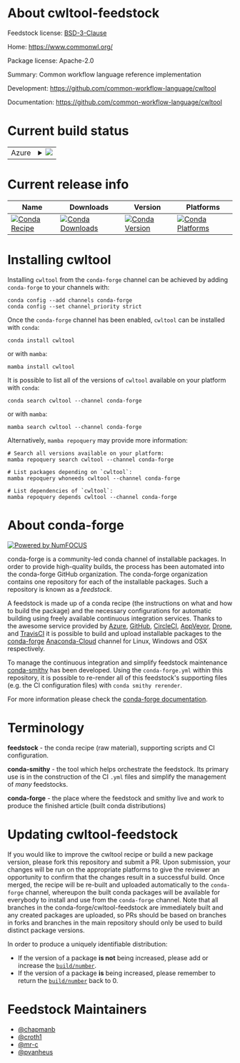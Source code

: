 About cwltool-feedstock
=======================

Feedstock license: [BSD-3-Clause](https://github.com/conda-forge/cwltool-feedstock/blob/main/LICENSE.txt)

Home: https://www.commonwl.org/

Package license: Apache-2.0

Summary: Common workflow language reference implementation

Development: https://github.com/common-workflow-language/cwltool

Documentation: https://github.com/common-workflow-language/cwltool

Current build status
====================


<table>
    
  <tr>
    <td>Azure</td>
    <td>
      <details>
        <summary>
          <a href="https://dev.azure.com/conda-forge/feedstock-builds/_build/latest?definitionId=2302&branchName=main">
            <img src="https://dev.azure.com/conda-forge/feedstock-builds/_apis/build/status/cwltool-feedstock?branchName=main">
          </a>
        </summary>
        <table>
          <thead><tr><th>Variant</th><th>Status</th></tr></thead>
          <tbody><tr>
              <td>linux_64_nodejs14python3.10.____cpython</td>
              <td>
                <a href="https://dev.azure.com/conda-forge/feedstock-builds/_build/latest?definitionId=2302&branchName=main">
                  <img src="https://dev.azure.com/conda-forge/feedstock-builds/_apis/build/status/cwltool-feedstock?branchName=main&jobName=linux&configuration=linux%20linux_64_nodejs14python3.10.____cpython" alt="variant">
                </a>
              </td>
            </tr><tr>
              <td>linux_64_nodejs14python3.11.____cpython</td>
              <td>
                <a href="https://dev.azure.com/conda-forge/feedstock-builds/_build/latest?definitionId=2302&branchName=main">
                  <img src="https://dev.azure.com/conda-forge/feedstock-builds/_apis/build/status/cwltool-feedstock?branchName=main&jobName=linux&configuration=linux%20linux_64_nodejs14python3.11.____cpython" alt="variant">
                </a>
              </td>
            </tr><tr>
              <td>linux_64_nodejs14python3.8.____cpython</td>
              <td>
                <a href="https://dev.azure.com/conda-forge/feedstock-builds/_build/latest?definitionId=2302&branchName=main">
                  <img src="https://dev.azure.com/conda-forge/feedstock-builds/_apis/build/status/cwltool-feedstock?branchName=main&jobName=linux&configuration=linux%20linux_64_nodejs14python3.8.____cpython" alt="variant">
                </a>
              </td>
            </tr><tr>
              <td>linux_64_nodejs14python3.9.____cpython</td>
              <td>
                <a href="https://dev.azure.com/conda-forge/feedstock-builds/_build/latest?definitionId=2302&branchName=main">
                  <img src="https://dev.azure.com/conda-forge/feedstock-builds/_apis/build/status/cwltool-feedstock?branchName=main&jobName=linux&configuration=linux%20linux_64_nodejs14python3.9.____cpython" alt="variant">
                </a>
              </td>
            </tr><tr>
              <td>linux_64_nodejs16python3.10.____cpython</td>
              <td>
                <a href="https://dev.azure.com/conda-forge/feedstock-builds/_build/latest?definitionId=2302&branchName=main">
                  <img src="https://dev.azure.com/conda-forge/feedstock-builds/_apis/build/status/cwltool-feedstock?branchName=main&jobName=linux&configuration=linux%20linux_64_nodejs16python3.10.____cpython" alt="variant">
                </a>
              </td>
            </tr><tr>
              <td>linux_64_nodejs16python3.11.____cpython</td>
              <td>
                <a href="https://dev.azure.com/conda-forge/feedstock-builds/_build/latest?definitionId=2302&branchName=main">
                  <img src="https://dev.azure.com/conda-forge/feedstock-builds/_apis/build/status/cwltool-feedstock?branchName=main&jobName=linux&configuration=linux%20linux_64_nodejs16python3.11.____cpython" alt="variant">
                </a>
              </td>
            </tr><tr>
              <td>linux_64_nodejs16python3.8.____cpython</td>
              <td>
                <a href="https://dev.azure.com/conda-forge/feedstock-builds/_build/latest?definitionId=2302&branchName=main">
                  <img src="https://dev.azure.com/conda-forge/feedstock-builds/_apis/build/status/cwltool-feedstock?branchName=main&jobName=linux&configuration=linux%20linux_64_nodejs16python3.8.____cpython" alt="variant">
                </a>
              </td>
            </tr><tr>
              <td>linux_64_nodejs16python3.9.____cpython</td>
              <td>
                <a href="https://dev.azure.com/conda-forge/feedstock-builds/_build/latest?definitionId=2302&branchName=main">
                  <img src="https://dev.azure.com/conda-forge/feedstock-builds/_apis/build/status/cwltool-feedstock?branchName=main&jobName=linux&configuration=linux%20linux_64_nodejs16python3.9.____cpython" alt="variant">
                </a>
              </td>
            </tr><tr>
              <td>linux_64_nodejs18python3.10.____cpython</td>
              <td>
                <a href="https://dev.azure.com/conda-forge/feedstock-builds/_build/latest?definitionId=2302&branchName=main">
                  <img src="https://dev.azure.com/conda-forge/feedstock-builds/_apis/build/status/cwltool-feedstock?branchName=main&jobName=linux&configuration=linux%20linux_64_nodejs18python3.10.____cpython" alt="variant">
                </a>
              </td>
            </tr><tr>
              <td>linux_64_nodejs18python3.11.____cpython</td>
              <td>
                <a href="https://dev.azure.com/conda-forge/feedstock-builds/_build/latest?definitionId=2302&branchName=main">
                  <img src="https://dev.azure.com/conda-forge/feedstock-builds/_apis/build/status/cwltool-feedstock?branchName=main&jobName=linux&configuration=linux%20linux_64_nodejs18python3.11.____cpython" alt="variant">
                </a>
              </td>
            </tr><tr>
              <td>linux_64_nodejs18python3.8.____cpython</td>
              <td>
                <a href="https://dev.azure.com/conda-forge/feedstock-builds/_build/latest?definitionId=2302&branchName=main">
                  <img src="https://dev.azure.com/conda-forge/feedstock-builds/_apis/build/status/cwltool-feedstock?branchName=main&jobName=linux&configuration=linux%20linux_64_nodejs18python3.8.____cpython" alt="variant">
                </a>
              </td>
            </tr><tr>
              <td>linux_64_nodejs18python3.9.____cpython</td>
              <td>
                <a href="https://dev.azure.com/conda-forge/feedstock-builds/_build/latest?definitionId=2302&branchName=main">
                  <img src="https://dev.azure.com/conda-forge/feedstock-builds/_apis/build/status/cwltool-feedstock?branchName=main&jobName=linux&configuration=linux%20linux_64_nodejs18python3.9.____cpython" alt="variant">
                </a>
              </td>
            </tr><tr>
              <td>linux_aarch64_nodejs14python3.10.____cpython</td>
              <td>
                <a href="https://dev.azure.com/conda-forge/feedstock-builds/_build/latest?definitionId=2302&branchName=main">
                  <img src="https://dev.azure.com/conda-forge/feedstock-builds/_apis/build/status/cwltool-feedstock?branchName=main&jobName=linux&configuration=linux%20linux_aarch64_nodejs14python3.10.____cpython" alt="variant">
                </a>
              </td>
            </tr><tr>
              <td>linux_aarch64_nodejs14python3.11.____cpython</td>
              <td>
                <a href="https://dev.azure.com/conda-forge/feedstock-builds/_build/latest?definitionId=2302&branchName=main">
                  <img src="https://dev.azure.com/conda-forge/feedstock-builds/_apis/build/status/cwltool-feedstock?branchName=main&jobName=linux&configuration=linux%20linux_aarch64_nodejs14python3.11.____cpython" alt="variant">
                </a>
              </td>
            </tr><tr>
              <td>linux_aarch64_nodejs14python3.8.____cpython</td>
              <td>
                <a href="https://dev.azure.com/conda-forge/feedstock-builds/_build/latest?definitionId=2302&branchName=main">
                  <img src="https://dev.azure.com/conda-forge/feedstock-builds/_apis/build/status/cwltool-feedstock?branchName=main&jobName=linux&configuration=linux%20linux_aarch64_nodejs14python3.8.____cpython" alt="variant">
                </a>
              </td>
            </tr><tr>
              <td>linux_aarch64_nodejs14python3.9.____cpython</td>
              <td>
                <a href="https://dev.azure.com/conda-forge/feedstock-builds/_build/latest?definitionId=2302&branchName=main">
                  <img src="https://dev.azure.com/conda-forge/feedstock-builds/_apis/build/status/cwltool-feedstock?branchName=main&jobName=linux&configuration=linux%20linux_aarch64_nodejs14python3.9.____cpython" alt="variant">
                </a>
              </td>
            </tr><tr>
              <td>linux_aarch64_nodejs16python3.10.____cpython</td>
              <td>
                <a href="https://dev.azure.com/conda-forge/feedstock-builds/_build/latest?definitionId=2302&branchName=main">
                  <img src="https://dev.azure.com/conda-forge/feedstock-builds/_apis/build/status/cwltool-feedstock?branchName=main&jobName=linux&configuration=linux%20linux_aarch64_nodejs16python3.10.____cpython" alt="variant">
                </a>
              </td>
            </tr><tr>
              <td>linux_aarch64_nodejs16python3.11.____cpython</td>
              <td>
                <a href="https://dev.azure.com/conda-forge/feedstock-builds/_build/latest?definitionId=2302&branchName=main">
                  <img src="https://dev.azure.com/conda-forge/feedstock-builds/_apis/build/status/cwltool-feedstock?branchName=main&jobName=linux&configuration=linux%20linux_aarch64_nodejs16python3.11.____cpython" alt="variant">
                </a>
              </td>
            </tr><tr>
              <td>linux_aarch64_nodejs16python3.8.____cpython</td>
              <td>
                <a href="https://dev.azure.com/conda-forge/feedstock-builds/_build/latest?definitionId=2302&branchName=main">
                  <img src="https://dev.azure.com/conda-forge/feedstock-builds/_apis/build/status/cwltool-feedstock?branchName=main&jobName=linux&configuration=linux%20linux_aarch64_nodejs16python3.8.____cpython" alt="variant">
                </a>
              </td>
            </tr><tr>
              <td>linux_aarch64_nodejs16python3.9.____cpython</td>
              <td>
                <a href="https://dev.azure.com/conda-forge/feedstock-builds/_build/latest?definitionId=2302&branchName=main">
                  <img src="https://dev.azure.com/conda-forge/feedstock-builds/_apis/build/status/cwltool-feedstock?branchName=main&jobName=linux&configuration=linux%20linux_aarch64_nodejs16python3.9.____cpython" alt="variant">
                </a>
              </td>
            </tr><tr>
              <td>linux_aarch64_nodejs18python3.10.____cpython</td>
              <td>
                <a href="https://dev.azure.com/conda-forge/feedstock-builds/_build/latest?definitionId=2302&branchName=main">
                  <img src="https://dev.azure.com/conda-forge/feedstock-builds/_apis/build/status/cwltool-feedstock?branchName=main&jobName=linux&configuration=linux%20linux_aarch64_nodejs18python3.10.____cpython" alt="variant">
                </a>
              </td>
            </tr><tr>
              <td>linux_aarch64_nodejs18python3.11.____cpython</td>
              <td>
                <a href="https://dev.azure.com/conda-forge/feedstock-builds/_build/latest?definitionId=2302&branchName=main">
                  <img src="https://dev.azure.com/conda-forge/feedstock-builds/_apis/build/status/cwltool-feedstock?branchName=main&jobName=linux&configuration=linux%20linux_aarch64_nodejs18python3.11.____cpython" alt="variant">
                </a>
              </td>
            </tr><tr>
              <td>linux_aarch64_nodejs18python3.8.____cpython</td>
              <td>
                <a href="https://dev.azure.com/conda-forge/feedstock-builds/_build/latest?definitionId=2302&branchName=main">
                  <img src="https://dev.azure.com/conda-forge/feedstock-builds/_apis/build/status/cwltool-feedstock?branchName=main&jobName=linux&configuration=linux%20linux_aarch64_nodejs18python3.8.____cpython" alt="variant">
                </a>
              </td>
            </tr><tr>
              <td>linux_aarch64_nodejs18python3.9.____cpython</td>
              <td>
                <a href="https://dev.azure.com/conda-forge/feedstock-builds/_build/latest?definitionId=2302&branchName=main">
                  <img src="https://dev.azure.com/conda-forge/feedstock-builds/_apis/build/status/cwltool-feedstock?branchName=main&jobName=linux&configuration=linux%20linux_aarch64_nodejs18python3.9.____cpython" alt="variant">
                </a>
              </td>
            </tr><tr>
              <td>osx_64_nodejs14python3.10.____cpython</td>
              <td>
                <a href="https://dev.azure.com/conda-forge/feedstock-builds/_build/latest?definitionId=2302&branchName=main">
                  <img src="https://dev.azure.com/conda-forge/feedstock-builds/_apis/build/status/cwltool-feedstock?branchName=main&jobName=osx&configuration=osx%20osx_64_nodejs14python3.10.____cpython" alt="variant">
                </a>
              </td>
            </tr><tr>
              <td>osx_64_nodejs14python3.11.____cpython</td>
              <td>
                <a href="https://dev.azure.com/conda-forge/feedstock-builds/_build/latest?definitionId=2302&branchName=main">
                  <img src="https://dev.azure.com/conda-forge/feedstock-builds/_apis/build/status/cwltool-feedstock?branchName=main&jobName=osx&configuration=osx%20osx_64_nodejs14python3.11.____cpython" alt="variant">
                </a>
              </td>
            </tr><tr>
              <td>osx_64_nodejs14python3.8.____cpython</td>
              <td>
                <a href="https://dev.azure.com/conda-forge/feedstock-builds/_build/latest?definitionId=2302&branchName=main">
                  <img src="https://dev.azure.com/conda-forge/feedstock-builds/_apis/build/status/cwltool-feedstock?branchName=main&jobName=osx&configuration=osx%20osx_64_nodejs14python3.8.____cpython" alt="variant">
                </a>
              </td>
            </tr><tr>
              <td>osx_64_nodejs14python3.9.____cpython</td>
              <td>
                <a href="https://dev.azure.com/conda-forge/feedstock-builds/_build/latest?definitionId=2302&branchName=main">
                  <img src="https://dev.azure.com/conda-forge/feedstock-builds/_apis/build/status/cwltool-feedstock?branchName=main&jobName=osx&configuration=osx%20osx_64_nodejs14python3.9.____cpython" alt="variant">
                </a>
              </td>
            </tr><tr>
              <td>osx_64_nodejs16python3.10.____cpython</td>
              <td>
                <a href="https://dev.azure.com/conda-forge/feedstock-builds/_build/latest?definitionId=2302&branchName=main">
                  <img src="https://dev.azure.com/conda-forge/feedstock-builds/_apis/build/status/cwltool-feedstock?branchName=main&jobName=osx&configuration=osx%20osx_64_nodejs16python3.10.____cpython" alt="variant">
                </a>
              </td>
            </tr><tr>
              <td>osx_64_nodejs16python3.11.____cpython</td>
              <td>
                <a href="https://dev.azure.com/conda-forge/feedstock-builds/_build/latest?definitionId=2302&branchName=main">
                  <img src="https://dev.azure.com/conda-forge/feedstock-builds/_apis/build/status/cwltool-feedstock?branchName=main&jobName=osx&configuration=osx%20osx_64_nodejs16python3.11.____cpython" alt="variant">
                </a>
              </td>
            </tr><tr>
              <td>osx_64_nodejs16python3.8.____cpython</td>
              <td>
                <a href="https://dev.azure.com/conda-forge/feedstock-builds/_build/latest?definitionId=2302&branchName=main">
                  <img src="https://dev.azure.com/conda-forge/feedstock-builds/_apis/build/status/cwltool-feedstock?branchName=main&jobName=osx&configuration=osx%20osx_64_nodejs16python3.8.____cpython" alt="variant">
                </a>
              </td>
            </tr><tr>
              <td>osx_64_nodejs16python3.9.____cpython</td>
              <td>
                <a href="https://dev.azure.com/conda-forge/feedstock-builds/_build/latest?definitionId=2302&branchName=main">
                  <img src="https://dev.azure.com/conda-forge/feedstock-builds/_apis/build/status/cwltool-feedstock?branchName=main&jobName=osx&configuration=osx%20osx_64_nodejs16python3.9.____cpython" alt="variant">
                </a>
              </td>
            </tr><tr>
              <td>osx_64_nodejs18python3.10.____cpython</td>
              <td>
                <a href="https://dev.azure.com/conda-forge/feedstock-builds/_build/latest?definitionId=2302&branchName=main">
                  <img src="https://dev.azure.com/conda-forge/feedstock-builds/_apis/build/status/cwltool-feedstock?branchName=main&jobName=osx&configuration=osx%20osx_64_nodejs18python3.10.____cpython" alt="variant">
                </a>
              </td>
            </tr><tr>
              <td>osx_64_nodejs18python3.11.____cpython</td>
              <td>
                <a href="https://dev.azure.com/conda-forge/feedstock-builds/_build/latest?definitionId=2302&branchName=main">
                  <img src="https://dev.azure.com/conda-forge/feedstock-builds/_apis/build/status/cwltool-feedstock?branchName=main&jobName=osx&configuration=osx%20osx_64_nodejs18python3.11.____cpython" alt="variant">
                </a>
              </td>
            </tr><tr>
              <td>osx_64_nodejs18python3.8.____cpython</td>
              <td>
                <a href="https://dev.azure.com/conda-forge/feedstock-builds/_build/latest?definitionId=2302&branchName=main">
                  <img src="https://dev.azure.com/conda-forge/feedstock-builds/_apis/build/status/cwltool-feedstock?branchName=main&jobName=osx&configuration=osx%20osx_64_nodejs18python3.8.____cpython" alt="variant">
                </a>
              </td>
            </tr><tr>
              <td>osx_64_nodejs18python3.9.____cpython</td>
              <td>
                <a href="https://dev.azure.com/conda-forge/feedstock-builds/_build/latest?definitionId=2302&branchName=main">
                  <img src="https://dev.azure.com/conda-forge/feedstock-builds/_apis/build/status/cwltool-feedstock?branchName=main&jobName=osx&configuration=osx%20osx_64_nodejs18python3.9.____cpython" alt="variant">
                </a>
              </td>
            </tr><tr>
              <td>osx_arm64_nodejs16python3.10.____cpython</td>
              <td>
                <a href="https://dev.azure.com/conda-forge/feedstock-builds/_build/latest?definitionId=2302&branchName=main">
                  <img src="https://dev.azure.com/conda-forge/feedstock-builds/_apis/build/status/cwltool-feedstock?branchName=main&jobName=osx&configuration=osx%20osx_arm64_nodejs16python3.10.____cpython" alt="variant">
                </a>
              </td>
            </tr><tr>
              <td>osx_arm64_nodejs16python3.11.____cpython</td>
              <td>
                <a href="https://dev.azure.com/conda-forge/feedstock-builds/_build/latest?definitionId=2302&branchName=main">
                  <img src="https://dev.azure.com/conda-forge/feedstock-builds/_apis/build/status/cwltool-feedstock?branchName=main&jobName=osx&configuration=osx%20osx_arm64_nodejs16python3.11.____cpython" alt="variant">
                </a>
              </td>
            </tr><tr>
              <td>osx_arm64_nodejs16python3.8.____cpython</td>
              <td>
                <a href="https://dev.azure.com/conda-forge/feedstock-builds/_build/latest?definitionId=2302&branchName=main">
                  <img src="https://dev.azure.com/conda-forge/feedstock-builds/_apis/build/status/cwltool-feedstock?branchName=main&jobName=osx&configuration=osx%20osx_arm64_nodejs16python3.8.____cpython" alt="variant">
                </a>
              </td>
            </tr><tr>
              <td>osx_arm64_nodejs16python3.9.____cpython</td>
              <td>
                <a href="https://dev.azure.com/conda-forge/feedstock-builds/_build/latest?definitionId=2302&branchName=main">
                  <img src="https://dev.azure.com/conda-forge/feedstock-builds/_apis/build/status/cwltool-feedstock?branchName=main&jobName=osx&configuration=osx%20osx_arm64_nodejs16python3.9.____cpython" alt="variant">
                </a>
              </td>
            </tr><tr>
              <td>osx_arm64_nodejs18python3.10.____cpython</td>
              <td>
                <a href="https://dev.azure.com/conda-forge/feedstock-builds/_build/latest?definitionId=2302&branchName=main">
                  <img src="https://dev.azure.com/conda-forge/feedstock-builds/_apis/build/status/cwltool-feedstock?branchName=main&jobName=osx&configuration=osx%20osx_arm64_nodejs18python3.10.____cpython" alt="variant">
                </a>
              </td>
            </tr><tr>
              <td>osx_arm64_nodejs18python3.11.____cpython</td>
              <td>
                <a href="https://dev.azure.com/conda-forge/feedstock-builds/_build/latest?definitionId=2302&branchName=main">
                  <img src="https://dev.azure.com/conda-forge/feedstock-builds/_apis/build/status/cwltool-feedstock?branchName=main&jobName=osx&configuration=osx%20osx_arm64_nodejs18python3.11.____cpython" alt="variant">
                </a>
              </td>
            </tr><tr>
              <td>osx_arm64_nodejs18python3.8.____cpython</td>
              <td>
                <a href="https://dev.azure.com/conda-forge/feedstock-builds/_build/latest?definitionId=2302&branchName=main">
                  <img src="https://dev.azure.com/conda-forge/feedstock-builds/_apis/build/status/cwltool-feedstock?branchName=main&jobName=osx&configuration=osx%20osx_arm64_nodejs18python3.8.____cpython" alt="variant">
                </a>
              </td>
            </tr><tr>
              <td>osx_arm64_nodejs18python3.9.____cpython</td>
              <td>
                <a href="https://dev.azure.com/conda-forge/feedstock-builds/_build/latest?definitionId=2302&branchName=main">
                  <img src="https://dev.azure.com/conda-forge/feedstock-builds/_apis/build/status/cwltool-feedstock?branchName=main&jobName=osx&configuration=osx%20osx_arm64_nodejs18python3.9.____cpython" alt="variant">
                </a>
              </td>
            </tr>
          </tbody>
        </table>
      </details>
    </td>
  </tr>
</table>

Current release info
====================

| Name | Downloads | Version | Platforms |
| --- | --- | --- | --- |
| [![Conda Recipe](https://img.shields.io/badge/recipe-cwltool-green.svg)](https://anaconda.org/conda-forge/cwltool) | [![Conda Downloads](https://img.shields.io/conda/dn/conda-forge/cwltool.svg)](https://anaconda.org/conda-forge/cwltool) | [![Conda Version](https://img.shields.io/conda/vn/conda-forge/cwltool.svg)](https://anaconda.org/conda-forge/cwltool) | [![Conda Platforms](https://img.shields.io/conda/pn/conda-forge/cwltool.svg)](https://anaconda.org/conda-forge/cwltool) |

Installing cwltool
==================

Installing `cwltool` from the `conda-forge` channel can be achieved by adding `conda-forge` to your channels with:

```
conda config --add channels conda-forge
conda config --set channel_priority strict
```

Once the `conda-forge` channel has been enabled, `cwltool` can be installed with `conda`:

```
conda install cwltool
```

or with `mamba`:

```
mamba install cwltool
```

It is possible to list all of the versions of `cwltool` available on your platform with `conda`:

```
conda search cwltool --channel conda-forge
```

or with `mamba`:

```
mamba search cwltool --channel conda-forge
```

Alternatively, `mamba repoquery` may provide more information:

```
# Search all versions available on your platform:
mamba repoquery search cwltool --channel conda-forge

# List packages depending on `cwltool`:
mamba repoquery whoneeds cwltool --channel conda-forge

# List dependencies of `cwltool`:
mamba repoquery depends cwltool --channel conda-forge
```


About conda-forge
=================

[![Powered by
NumFOCUS](https://img.shields.io/badge/powered%20by-NumFOCUS-orange.svg?style=flat&colorA=E1523D&colorB=007D8A)](https://numfocus.org)

conda-forge is a community-led conda channel of installable packages.
In order to provide high-quality builds, the process has been automated into the
conda-forge GitHub organization. The conda-forge organization contains one repository
for each of the installable packages. Such a repository is known as a *feedstock*.

A feedstock is made up of a conda recipe (the instructions on what and how to build
the package) and the necessary configurations for automatic building using freely
available continuous integration services. Thanks to the awesome service provided by
[Azure](https://azure.microsoft.com/en-us/services/devops/), [GitHub](https://github.com/),
[CircleCI](https://circleci.com/), [AppVeyor](https://www.appveyor.com/),
[Drone](https://cloud.drone.io/welcome), and [TravisCI](https://travis-ci.com/)
it is possible to build and upload installable packages to the
[conda-forge](https://anaconda.org/conda-forge) [Anaconda-Cloud](https://anaconda.org/)
channel for Linux, Windows and OSX respectively.

To manage the continuous integration and simplify feedstock maintenance
[conda-smithy](https://github.com/conda-forge/conda-smithy) has been developed.
Using the ``conda-forge.yml`` within this repository, it is possible to re-render all of
this feedstock's supporting files (e.g. the CI configuration files) with ``conda smithy rerender``.

For more information please check the [conda-forge documentation](https://conda-forge.org/docs/).

Terminology
===========

**feedstock** - the conda recipe (raw material), supporting scripts and CI configuration.

**conda-smithy** - the tool which helps orchestrate the feedstock.
                   Its primary use is in the construction of the CI ``.yml`` files
                   and simplify the management of *many* feedstocks.

**conda-forge** - the place where the feedstock and smithy live and work to
                  produce the finished article (built conda distributions)


Updating cwltool-feedstock
==========================

If you would like to improve the cwltool recipe or build a new
package version, please fork this repository and submit a PR. Upon submission,
your changes will be run on the appropriate platforms to give the reviewer an
opportunity to confirm that the changes result in a successful build. Once
merged, the recipe will be re-built and uploaded automatically to the
`conda-forge` channel, whereupon the built conda packages will be available for
everybody to install and use from the `conda-forge` channel.
Note that all branches in the conda-forge/cwltool-feedstock are
immediately built and any created packages are uploaded, so PRs should be based
on branches in forks and branches in the main repository should only be used to
build distinct package versions.

In order to produce a uniquely identifiable distribution:
 * If the version of a package **is not** being increased, please add or increase
   the [``build/number``](https://docs.conda.io/projects/conda-build/en/latest/resources/define-metadata.html#build-number-and-string).
 * If the version of a package **is** being increased, please remember to return
   the [``build/number``](https://docs.conda.io/projects/conda-build/en/latest/resources/define-metadata.html#build-number-and-string)
   back to 0.

Feedstock Maintainers
=====================

* [@chapmanb](https://github.com/chapmanb/)
* [@croth1](https://github.com/croth1/)
* [@mr-c](https://github.com/mr-c/)
* [@pvanheus](https://github.com/pvanheus/)

